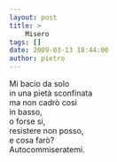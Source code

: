 ```yaml
---
layout: post
title: >
    Misero
tags: []
date: 2009-03-13 18:44:00
author: pietro
---
```

Mi bacio da solo<br/>in una pietà sconfinata<br/>ma non cadrò così<br/>in basso,<br/>o forse si,<br/>resistere non posso,<br/>e cosa farò?<br/>Autocommiseratemi.
